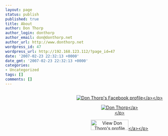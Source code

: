 ```yaml
---
layout: page
status: publish
published: true
title: About
author: Don Thorp
author_login: donthorp
author_email: don@donthorp.net
author_url: http://www.donthorp.net
wordpress_id: 47
wordpress_url: http://192.168.123.112/?page_id=47
date: '2007-02-23 22:32:13 +0000'
date_gmt: '2007-02-23 22:32:13 +0000'
categories:
- Uncategorized
tags: []
comments: []
---
```

<div style="float:right">
<p><!-- Facebook --></p>
<p align="center">
<a href="http:&#47;&#47;www.facebook.com&#47;people&#47;Don_Thorp&#47;712472015" title="Don Thorp's Facebook profile" target=_TOP><img src="http:&#47;&#47;badge.facebook.com&#47;badge&#47;712472015.177.1604863295.png" border=0 alt="Don Thorp's Facebook profile"><&#47;a><&#47;p></p>
<p><!-- Claim ID --></p>
<p align="center">
<a href="http:&#47;&#47;claimid.com&#47;donthorp" target="_blank"><img src="http:&#47;&#47;claimid.com&#47;images&#47;badges&#47;110x32_logo.gif" border="0" alt="Don Thorp" title="Don Thorp"&#47;><&#47;a><br />
<&#47;p></p>
<p><!-- Linked In --></p>
<p align="center"><a href="http:&#47;&#47;www.linkedin.com&#47;in&#47;donthorp" target="_blank"><img src="http:&#47;&#47;www.linkedin.com&#47;img&#47;webpromo&#47;btn_viewmy_120x33.gif" width="120" height="33" border="0" alt="View Don Thorp's profile on LinkedIn"><&#47;a><&#47;p></p>
<p><!--NetworkedBlogs Start--><br />
<style type="text&#47;css"><!--.networkedblogs_widget a {text-decoration:none;color:#3B5998;font-weight:normal;}.networkedblogs_widget .networkedblogs_footer a {text-decoration:none;color:#FFFFFF;font-weight:normal;}--><&#47;style>
<div id='networkedblogs_container' style='height:180px;padding-top:20px;'>
<div id='networkedblogs_above'><&#47;div>
<div id='networkedblogs_widget' style="width:120px;margin:0px auto;padding:0px 0px 3px 0px;font-family:'lucida grande',tahoma,Verdana,Arial,Sans-Serif;font-size:11px;font-weight:normal;text-decoration:none;background:#3B5998 none repeat scroll 0% 0%;border:none;line-height:13px;">
<div id='networkedblogs_header' style="padding:1px 1px 2px 3px;text-align:left;"><a href='http:&#47;&#47;www.facebook.com&#47;apps&#47;application.php?id=9953271133' style="text-decoration:none;color:#FFFFFF;font-weight:normal;font-size:11px;background-repeat:no-repeat;">NetworkedBlogs<&#47;a><&#47;div>
<div id='networkedblogs_body' style="background-color:#FFFFFF;color:#444444;padding:4px;border-left:1px solid #D8DFEA;border-right:1px solid #D8DFEA;text-align:left;">
<table cellpadding="0" cellspacing="0">
<tr>
<td><span style="color:#777777;">Blog:<&#47;span><&#47;td><&#47;tr><br />
<tr>
<td><a target="_blank" href="http:&#47;&#47;www.networkedblogs.com&#47;blog&#47;meandering_out_loud&#47;" style="text-decoration:none;color:#3B5998;">Meandering Out Loud<&#47;a><&#47;td><&#47;tr><br />
<tr>
<td>
<div style="padding:0px;padding-top:5px;color:#777777;">Topics:<&#47;div><&#47;td><&#47;tr><br />
<tr>
<td><a target='_blank' href='http:&#47;&#47;www.networkedblogs.com&#47;topic&#47;Humor' style='text-decoration:none;color:#3B5998;'>Humor<&#47;a>, <a target='_blank' href='http:&#47;&#47;www.networkedblogs.com&#47;topic&#47;Trading' style='text-decoration:none;color:#3B5998;'>Trading<&#47;a>, <a target='_blank' href='http:&#47;&#47;www.networkedblogs.com&#47;topic&#47;Other' style='text-decoration:none;color:#3B5998;'>Other<&#47;a><&#47;td><&#47;tr><br />
<tr>
<td>
<div id='networkedblogs_badges'>&nbsp;<&#47;div><&#47;td><&#47;tr><br />
<tr>
<td>
<div style='padding:0px;text-align:center;'><a target="_blank" href="http:&#47;&#47;www.networkedblogs.com&#47;blog&#47;meandering_out_loud&#47;?ahash=42326f8baa4c75eb57332693580f6f74" style="text-decoration:none;color:#666666;font-weight:normal;font-size:10px;">Join my network<&#47;a><&#47;div><&#47;td><&#47;tr><&#47;table><&#47;div><&#47;div>
<div id='networkedblogs_below' class='networkedblogs_below'><&#47;div><&#47;div><script type="text&#47;javascript"><!--<br />
if(typeof(networkedblogs)=="undefined"){networkedblogs = {};networkedblogs.blogId=41605;networkedblogs.shortName="meandering_out_loud";}<br />
--><&#47;script><script type="text&#47;javascript" src="http:&#47;&#47;widget.networkedblogs.com&#47;getwidget?bid=41605"><&#47;script><!--NetworkedBlogs End--></p>
<p><!-- DandyID --></p>
<p align="center">
<script type='text&#47;javascript' src='http:&#47;&#47;www.dandyid.org&#47;beta&#47;badgewidget&#47;badgee&#47;user_id&#47;87'><&#47;script><br />
<&#47;p></p>
<p><&#47;div></p>
<p>I'm being a bit lazy, I'll get this updated.</p>
<h3>Blog Mentions<&#47;h3></p>
<ul>
<li>
10 Mar 2009 by Nick McKinney (<a href="http:&#47;&#47;twitter.com&#47;nmckinney28" target="_blank">@nmckinney28<&#47;a>) on <a href="http:&#47;&#47;blahcreations.com&#47;everythingblah&#47;?p=40" target="_blank">EverythingBlah<&#47;a> for introducing him to the <a href="http:&#47;&#47;bit.ly&#47;cougarbarbie" target="_blank">Cougar Barbie<&#47;a> video.<br />
<&#47;li></p>
<li>
08 Jan 2009 by David Niall Wilson (<a href="http:&#47;&#47;www.twitter.com&#47;david_n_wilson" target="_blank">@David_N_Wilson<&#47;a>) on <a href="http:&#47;&#47;www.tweepleblog.com&#47;2009&#47;01&#47;08&#47;tweepleblog-profiles-donthorp&#47;" target="_blank">Tweepleblog<&#47;a>.<br />
<&#47;li>
<li>
01 Dec 2008 by a Guinea Pig (<a href="http:&#47;&#47;www.twitter.com&#47;lilpecan" target="_blank">@LilPecan<&#47;a>) on <a href="http:&#47;&#47;bawstonblog.blogspot.com&#47;2008&#47;12&#47;twitter-why-i-follow-stales-donthorp_01.html" _target="_blank">Bawstonblog<&#47;a>.<br />
<&#47;li><br />
<&#47;ul></p>
<h3>Published<&#47;h3></p>
<ul>
<li>15 May 2009 - <a href="http:&#47;&#47;www.schmap.com&#47;?m=iphone#uid=dallas&sid=events_tradefairs&p=322879&i=322879_10" target="_blank">Schmap Dallas - Convention Center<&#47;><&#47;li><br />
<&#47;ul></p>
<h3>My Podio Subscriptions<&#47;h3><br />
<script language="javascript" src="http:&#47;&#47;www.podiobooks.com&#47;jspb&#47;donthorp" type="text&#47;javascript" ><&#47;script></p>
